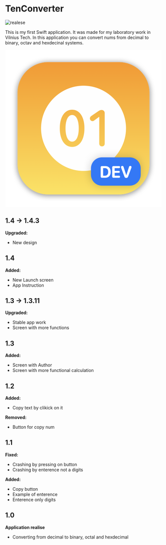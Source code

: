 # TenConverter
![realese](https://img.shields.io/date/1667757600)

This is my first Swift application.
It was made for my laboratory work in Vilnius Tech.
In this application you can convert nums from decimal to binary, octav and hexdecinal systems.

![Image text](https://github.com/GTeasera/TenConverter/blob/main/TenSystemConverter/TenSystemConverter/Assets.xcassets/AppIcon.appiconset/mac512.png)

## 1.4 → 1.4.3
<b> Upgraded: </b>
- New design

## 1.4
<b> Added:</b>
- New Launch screen
- App Instruction

## 1.3 → 1.3.11
<b> Upgraded: </b>
- Stable app work
- Screen with more functions

## 1.3
<b> Added: </b>
- Screen with Author
- Screen with more functional calculation

## 1.2
<b> Added:</b>
- Copy text by clikick on it

<b> Removed:</b>
- Button for copy num

## 1.1
<b>Fixed:</b>
- Crashing by pressing on button
- Crashing by enterence not a digits

<b>Added:</b>
- Copy button
- Example of enterence
- Enterence only digits

## 1.0 
<b> Application realise </b>
- Converting from decimal to binary, octal and hexdecimal
